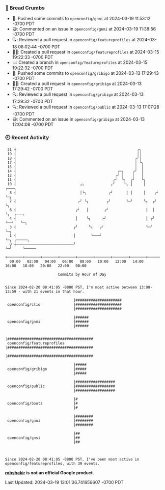 ### 🍞 Bread Crumbs

 * 🚢: Pushed some commits to `openconfig/gnmi` at 2024-03-19 11:53:12 -0700 PDT
 * 😃: Commented on an issue in `openconfig/gnmi` at 2024-03-19 11:38:56 -0700 PDT
 * 🔍: Reviewed a pull request in  `openconfig/featureprofiles` at 2024-03-18 08:02:44 -0700 PDT
 * ✍🏼: Created a pull request in `openconfig/featureprofiles` at 2024-03-15 19:22:33 -0700 PDT
 * 💥: Created a branch in `openconfig/featureprofiles` at 2024-03-15 19:22:32 -0700 PDT
 * 🚢: Pushed some commits to `openconfig/gribigo` at 2024-03-13 17:29:43 -0700 PDT
 * ✍🏼: Created a pull request in `openconfig/gribigo` at 2024-03-13 17:29:42 -0700 PDT
 * 🔍: Reviewed a pull request in  `openconfig/gribigo` at 2024-03-13 17:29:32 -0700 PDT
 * 🔍: Reviewed a pull request in  `openconfig/public` at 2024-03-13 17:07:28 -0700 PDT
 * 😃: Commented on an issue in `openconfig/gribigo` at 2024-03-13 12:04:08 -0700 PDT

### 🕘 Recent Activity
```
 21 ┼                                                       ╭╮
 19 ┤                                                       ││
 18 ┤                                                      ╭╯│
 17 ┤                                                      │ ╰╮
 15 ┤                                                      │  │
 14 ┤                                              ╭─╮    ╭╯  │
 12 ┤                                             ╭╯ │    │   │
 11 ┤                                            ╭╯  ╰╮  ╭╯   ╰╮
 10 ┤                             ╭╮            ╭╯    ╰╮ │     │     ╭───╮
  8 ┤                             │╰╮          ╭╯      │ │     │    ╭╯   ╰─╮
  7 ┤                            ╭╯ ╰╮        ╭╯       ╰─╯     ╰╮  ╭╯      ╰╮
  6 ┤                           ╭╯   │       ╭╯                 │  │        ╰╮  ╭───╮
  4 ┤                           │    ╰╮     ╭╯                  │ ╭╯         ╰──╯   ╰─╮
  3 ┤                          ╭╯     ╰╮   ╭╯                   ╰─╯                   ╰─╮
  1 ┤                          │       ╰───╯                                            ╰─╮ ╭─────╮
  0 ┼──────────────────────────╯                                                          ╰─╯     ╰─────
    +───────+───────+───────+───────+───────+───────+───────+───────+───────+───────+───────+───────+────
  00:00   02:00   04:00   06:00   08:00   10:00   12:00   14:00   16:00   18:00   20:00   22:00   00:00   

						Commits by Hour of Day


Since 2024-02-20 08:41:05 -0800 PST, I'm most active between 13:00-13:59 - with 21 events in that hour.

```



```
                               |#####################
 openconfig/clio               |#####################
                               |#####################

                               |######
 openconfig/gnmi               |######
                               |######

                               |#######################################
 openconfig/featureprofiles    |#######################################
                               |#######################################

                               |#####
 openconfig/gribigo            |#####
                               |#####

                               |##################
 openconfig/public             |##################
                               |##################

                               |#
 openconfig/bootz              |#
                               |#

                               |########
 openconfig/gnoi               |########
                               |########

                               |##
 openconfig/gnsi               |##
                               |##



Since 2024-02-20 08:41:05 -0800 PST, I've been most active in openconfig/featureprofiles, with 39 events.

```
**[robshakir](mailto:robjs@google.com) is not an official Google product.**  


Last Updated: 2024-03-19 13:01:36.741656607 -0700 PDT
